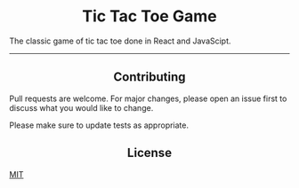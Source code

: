 <h1 align="center">Tic Tac Toe Game</h1>


The classic game of tic tac toe done in React and JavaScipt.

__________________________________
<h2 align="center">Contributing </h2>

Pull requests are welcome. For major changes, please open an issue first
to discuss what you would like to change.

Please make sure to update tests as appropriate.

<h2 align="center"> License </h2>


[MIT](https://choosealicense.com/licenses/mit/)
